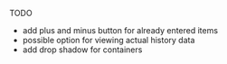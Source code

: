 TODO

- add plus and minus button for already entered items
- possible option for viewing actual history data
- add drop shadow for containers